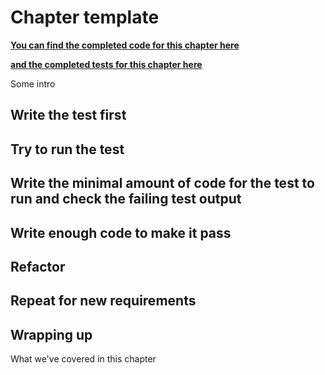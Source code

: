 # Chapter template

**[You can find the completed code for this chapter here](https://github.com/weklund/learn-c-sharp-with-tests/tree/master/LearnCSharp/Solutions/Pets.cs)**

**[and the completed tests for this chapter here](https://github.com/weklund/learn-c-sharp-with-tests/tree/master/WithTests/Solutions/PetsTests.cs)**

Some intro

## Write the test first
## Try to run the test
## Write the minimal amount of code for the test to run and check the failing test output
## Write enough code to make it pass
## Refactor

## Repeat for new requirements
## Wrapping up

What we've covered in this chapter

